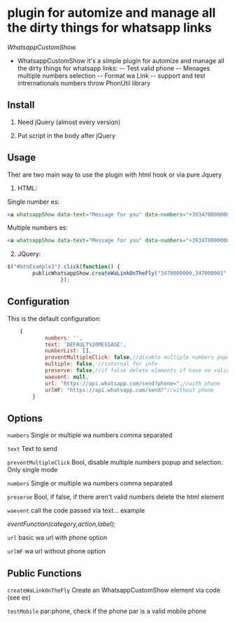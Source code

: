 
# plugin for automize and manage all the dirty things for  whatsapp links

_WhatsappCustomShow._

- WhatsappCustomShow it's a simple plugin for automize and manage all the dirty things for  whatsapp links:
  -- Test valid phone
  -- Menages multiple numbers selection 
  -- Format wa Link
  -- support and test intrernationals numbers throw PhonUtil library

 

## Install
1. Need  jQuery (almost every version) 

2. Put script in the body after jQuery
        <script src="assets/PhoneUtil.js"></script>
        <script src="assets/WhatsappCustomShow.js"></script>

## Usage
Ther are two main way to use the plugin with html hook or via pure Jquery

1.  HTML:

Single number es: 
```html
<a whatsappShow data-text="Message for you" data-numbers="+393470000000" target="_blank"> Example 1</a>
```

Multiple numbers es:
```html
<a whatsappShow data-text="Message for you" data-numbers="+393470000000,3470000001" target="_blank"> Example 2</a>
```
2.  JQuery:

```javascript
$("#btnExample3").click(function() {
       	publicWhatsappShow.createWaLinkOnTheFly("3470000000,347000001", "Message for you", true);
                 });
```

## Configuration

This is the default configuration:

```javascript
	{
            numbers: '',            
            text: 'DEFAULT%20MESSAGE',
            numberList: [],
            preventMultipleClick: false,//disable multiple numbers popup and selection
            multiple: false, //internal for info
            preserve: false,//if false delete elements if have no valid numbers 
            waevent: null,
            url: "https://api.whatsapp.com/send?phone=",//with phone
            urlWF: "https://api.whatsapp.com/send?"//without phone
        }
```

## Options

`numbers`
Single or multiple wa numbers comma separated


`text`
Text to send


`preventMultipleClick`
Bool, disable multiple numbers popup and selection. Only single mode


`numbers`
Single or multiple wa numbers comma separated


`preserve`
Bool, if false, if there aren't valid numbers delete the html element 



`waevent`
call the code passed via text... example 

*eventFunction(category,action,label);*

`url`
basic wa url with phone option

`urlWF`
wa url without phone option

## Public Functions

`createWaLinkOnTheFly`
Create an WhatsappCustomShow element via code (see ex)

`testMobile`
par:phone,  check if the phone par is a valid mobile phone


